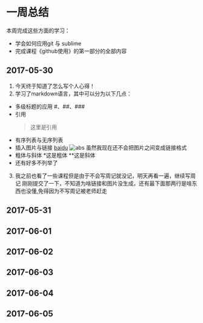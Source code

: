 # 一周总结
本周完成这些方面的学习：
* 学会如何应用git 与 sublime
* 完成课程《github使用》的第一部分的全部内容
## 2017-05-30
1. 今天终于知道了怎么写个人心得！
2. 学习了markdown语言，其中可以分为以下几点：

* 多级标题的应用
  #、##、###
* 引用
  > 这里是引用
* 有序列表与无序列表
* 插入图片与链接
  [baidu](http"//www.baidu.com)
  ![abs](http://mouapp.com/mou_128.png)
  虽然我现在还不会把图片之间变成链接格式
* 粗体与斜体
  *这是粗体
  **这是斜体
* 还有好多不列举了
3. 我之前也看了一些课程但是由于不会写周记就没记，明天再看一遍，继续写周记
刚刚提交了一下，不知道为啥链接和图片没生成，还有最下面那两行是啥东西也没懂,免得因为不写周记被老师赶走


## 2017-05-31
## 2017-06-01
## 2017-06-02
## 2017-06-03
## 2017-06-04
## 2017-06-05
